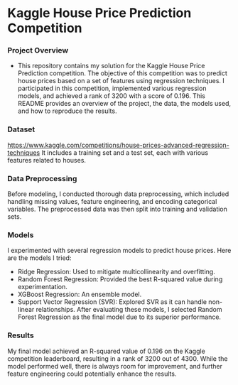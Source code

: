 #  Kaggle House Price Prediction Competition

### Project Overview
 - This repository contains my solution for the Kaggle House Price Prediction competition. The objective of this competition was to predict house prices based on a set of      features using regression techniques. I participated in this competition, implemented various regression models, and achieved a rank of 3200 with a score of 0.196. This     README provides an overview of the project, the data, the models used, and how to reproduce the results.

### Dataset
https://www.kaggle.com/competitions/house-prices-advanced-regression-techniques
It includes a training set and a test set, each with various features related to houses.

### Data Preprocessing
Before modeling, I conducted thorough data preprocessing, which included handling missing values, feature engineering, and encoding categorical variables. The preprocessed data was then split into training and validation sets.

### Models
I experimented with several regression models to predict house prices. Here are the models I tried:

- Ridge Regression: Used to mitigate multicollinearity and overfitting.
- Random Forest Regression: Provided the best R-squared value during experimentation.
- XGBoost Regression: An ensemble model.
- Support Vector Regression (SVR): Explored SVR as it can handle non-linear relationships.
After evaluating these models, I selected Random Forest Regression as the final model due to its superior performance.

### Results
My final model achieved an R-squared value of 0.196 on the Kaggle competition leaderboard, resulting in a rank of 3200 out of 4300. While the model performed well, there is always room for improvement, and further feature engineering could potentially enhance the results.
